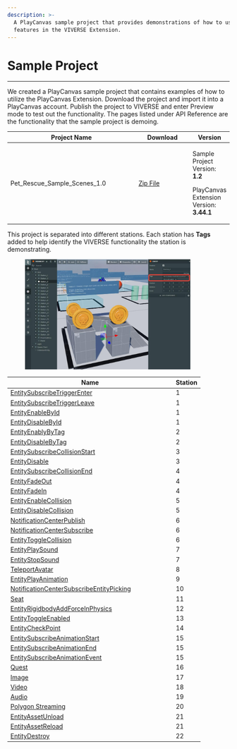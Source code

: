 ```yaml
---
description: >-
  A PlayCanvas sample project that provides demonstrations of how to use the
  features in the VIVERSE Extension.
---
```


# Sample Project

***

We created a PlayCanvas sample project that contains examples of how to utilize the PlayCanvas Extension. Download the project and import it into a PlayCanvas account. Publish the project to VIVERSE and enter Preview mode to test out the functionality. The pages listed under API Reference are the functionality that the sample project is demoing.

<table><thead><tr><th width="295">Project Name</th><th width="121">Download</th><th>Version</th></tr></thead><tbody><tr><td>Pet_Rescue_Sample_Scenes_1.0</td><td><a href="https://github.com/ViveportSoftware/viverse-docs/raw/refs/heads/main/samples/VIVERSE_PlayCanvas_Sample_1.2_2025_2_18-20_30_18%201.zip">Zip File</a></td><td><p>Sample Project Version: <strong>1.2</strong>  </p><p>PlayCanvas Extension Version: <strong>3.44.1</strong></p></td></tr></tbody></table>

This project is separated into different stations. Each station has **Tags** added to help identify the VIVERSE functionality the station is demonstrating.

<figure><img src="../../.gitbook/assets/image (24).png" alt="" width="375"><figcaption></figcaption></figure>



<table><thead><tr><th width="361">Name</th><th>Station</th></tr></thead><tbody><tr><td><a href="https://docs.viverse.com/playcanvas-sdk/api-reference/trigger-and-action/event-listeners#entitysubscribetriggerenter">EntitySubscribeTriggerEnter</a></td><td>1</td></tr><tr><td><a href="https://docs.viverse.com/playcanvas-sdk/api-reference/trigger-and-action/event-listeners#entitysubscribetriggerleave">EntitySubscribeTriggerLeave</a></td><td>1</td></tr><tr><td><a href="https://docs.viverse.com/playcanvas-sdk/api-reference/trigger-and-action/entity-enabling-and-disabling#entityenablebyid">EntityEnableById</a></td><td>1</td></tr><tr><td><a href="https://docs.viverse.com/playcanvas-sdk/api-reference/trigger-and-action/entity-enabling-and-disabling#entitydisablebyid">EntityDisableById</a></td><td>1</td></tr><tr><td><a href="https://docs.viverse.com/playcanvas-sdk/api-reference/trigger-and-action/entity-enabling-and-disabling#entityenablebytag">EntityEnablyByTag</a></td><td>2</td></tr><tr><td><a href="https://docs.viverse.com/playcanvas-sdk/api-reference/trigger-and-action/entity-enabling-and-disabling#entitydisablebytag">EntityDisableByTag</a></td><td>2</td></tr><tr><td><a href="https://docs.viverse.com/playcanvas-sdk/api-reference/trigger-and-action/event-listeners#entitysubscribecollisionstart">EntitySubscribeCollisionStart</a></td><td>3</td></tr><tr><td><a href="https://docs.viverse.com/playcanvas-sdk/api-reference/trigger-and-action/entity-enabling-and-disabling#entitydisable">EntityDisable</a></td><td>3</td></tr><tr><td><a href="https://docs.viverse.com/playcanvas-sdk/api-reference/trigger-and-action/event-listeners#entitysubscribecollisionend">EntitySubscribeCollisionEnd</a></td><td>4</td></tr><tr><td><a href="https://docs.viverse.com/playcanvas-sdk/api-reference/trigger-and-action/entity-enabling-and-disabling#entityfadeout">EntityFadeOut</a></td><td>4</td></tr><tr><td><a href="https://docs.viverse.com/playcanvas-sdk/api-reference/trigger-and-action/entity-enabling-and-disabling#entityfadein">EntityFadeIn</a></td><td>4</td></tr><tr><td><a href="https://docs.viverse.com/playcanvas-sdk/api-reference/trigger-and-action/entity-collision-enabling-and-disabling#entityenablecollision">EntityEnableCollision</a></td><td>5</td></tr><tr><td><a href="https://docs.viverse.com/playcanvas-sdk/api-reference/trigger-and-action/entity-collision-enabling-and-disabling#entitydisablecollision">EntityDisableCollision</a></td><td>5</td></tr><tr><td><a href="https://docs.viverse.com/playcanvas-sdk/api-reference/trigger-and-action/event-listeners#notificationcenterpublish-and-notificationcentersubscribe">NotificationCenterPublish</a></td><td>6</td></tr><tr><td><a href="https://docs.viverse.com/playcanvas-sdk/api-reference/trigger-and-action/event-listeners#notificationcenterpublish-and-notificationcentersubscribe">NotificationCenterSubscribe</a></td><td>6</td></tr><tr><td><a href="https://docs.viverse.com/playcanvas-sdk/api-reference/trigger-and-action/entity-collision-enabling-and-disabling#entitytogglecollision">EntityToggleCollision</a></td><td>6</td></tr><tr><td><a href="https://docs.viverse.com/playcanvas-sdk/api-reference/trigger-and-action/animation-and-sound#entityplaysound">EntityPlaySound</a></td><td>7</td></tr><tr><td><a href="https://docs.viverse.com/playcanvas-sdk/api-reference/trigger-and-action/animation-and-sound#entitystopsound">EntityStopSound</a></td><td>7</td></tr><tr><td><a href="https://docs.viverse.com/playcanvas-sdk/api-reference/trigger-and-action/avatar-teleport-and-checkpoint#teleportavatar">TeleportAvatar</a></td><td>8</td></tr><tr><td><a href="https://docs.viverse.com/playcanvas-sdk/api-reference/trigger-and-action/animation-and-sound#entityplayanimation">EntityPlayAnimation</a></td><td>9</td></tr><tr><td><a href="https://docs.viverse.com/playcanvas-sdk/api-reference/trigger-and-action/event-listeners#notificationcentersubscribeentitypicking">NotificationCenterSubscribeEntityPicking</a></td><td>10</td></tr><tr><td><a href="https://docs.viverse.com/playcanvas-sdk/api-reference/seat#seat">Seat</a></td><td>11</td></tr><tr><td><a href="https://docs.viverse.com/playcanvas-sdk/api-reference/trigger-and-action/entity-physics#entityrigidbodyaddforceinphysics">EntityRigidbodyAddForceInPhysics</a></td><td>12</td></tr><tr><td><a href="https://docs.viverse.com/playcanvas-sdk/api-reference/trigger-and-action/entity-enabling-and-disabling#entitytoggleenabled">EntityToggleEnabled</a></td><td>13</td></tr><tr><td><a href="https://docs.viverse.com/playcanvas-sdk/api-reference/trigger-and-action/avatar-teleport-and-checkpoint#entitycheckpoint">EntityCheckPoint</a></td><td>14</td></tr><tr><td><a href="https://docs.viverse.com/playcanvas-sdk/api-reference/trigger-and-action/animation-and-sound#entitysubscribeanimationstart">EntitySubscribeAnimationStart</a></td><td>15</td></tr><tr><td><a href="https://docs.viverse.com/playcanvas-sdk/api-reference/trigger-and-action/animation-and-sound#entitysubscribeanimationend">EntitySubscribeAnimationEnd</a></td><td>15</td></tr><tr><td><a href="https://docs.viverse.com/playcanvas-sdk/api-reference/trigger-and-action/animation-and-sound#entitysubscribeanimationevent">EntitySubscribeAnimationEvent</a></td><td>15</td></tr><tr><td><a href="https://docs.viverse.com/playcanvas-sdk/api-reference/quests#quest-system">Quest</a></td><td>16</td></tr><tr><td><a href="https://docs.viverse.com/playcanvas-sdk/api-reference/media/images#media-images">Image</a></td><td>17</td></tr><tr><td><a href="https://docs.viverse.com/playcanvas-sdk/api-reference/media/video#media-video">Video</a></td><td>18</td></tr><tr><td><a href="https://docs.viverse.com/playcanvas-sdk/api-reference/media/audio#media-audio">Audio</a></td><td>19</td></tr><tr><td><a href="https://docs.viverse.com/playcanvas-sdk/api-reference/media/polygon-streaming#media-polygon-streaming">Polygon Streaming</a></td><td>20</td></tr><tr><td><a href="https://docs.viverse.com/playcanvas-sdk/api-reference/trigger-and-action/asset-management#entityassetunload">EntityAssetUnload</a></td><td>21</td></tr><tr><td><a href="https://docs.viverse.com/playcanvas-sdk/api-reference/trigger-and-action/asset-management#entityassetreload">EntityAssetReload</a></td><td>21</td></tr><tr><td><a href="https://docs.viverse.com/playcanvas-sdk/api-reference/trigger-and-action/asset-management#entitydestroy">EntityDestroy</a></td><td>22</td></tr></tbody></table>

